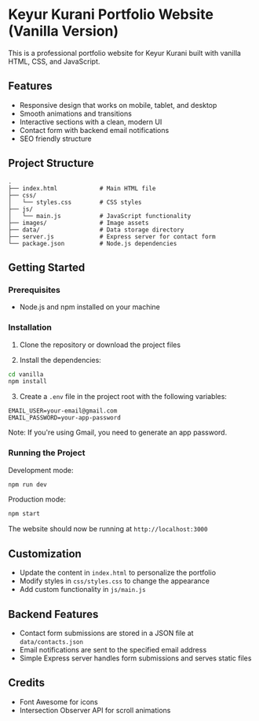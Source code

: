 # Keyur Kurani Portfolio Website (Vanilla Version)

This is a professional portfolio website for Keyur Kurani built with vanilla HTML, CSS, and JavaScript. 

## Features

- Responsive design that works on mobile, tablet, and desktop
- Smooth animations and transitions
- Interactive sections with a clean, modern UI
- Contact form with backend email notifications
- SEO friendly structure

## Project Structure

```
.
├── index.html            # Main HTML file
├── css/
│   └── styles.css        # CSS styles
├── js/
│   └── main.js           # JavaScript functionality
├── images/               # Image assets
├── data/                 # Data storage directory
├── server.js             # Express server for contact form
└── package.json          # Node.js dependencies
```

## Getting Started

### Prerequisites

- Node.js and npm installed on your machine

### Installation

1. Clone the repository or download the project files

2. Install the dependencies:
```bash
cd vanilla
npm install
```

3. Create a `.env` file in the project root with the following variables:
```
EMAIL_USER=your-email@gmail.com
EMAIL_PASSWORD=your-app-password
```

Note: If you're using Gmail, you need to generate an app password.

### Running the Project

Development mode:
```bash
npm run dev
```

Production mode:
```bash
npm start
```

The website should now be running at `http://localhost:3000`

## Customization

- Update the content in `index.html` to personalize the portfolio
- Modify styles in `css/styles.css` to change the appearance
- Add custom functionality in `js/main.js`

## Backend Features

- Contact form submissions are stored in a JSON file at `data/contacts.json`
- Email notifications are sent to the specified email address
- Simple Express server handles form submissions and serves static files

## Credits

- Font Awesome for icons
- Intersection Observer API for scroll animations